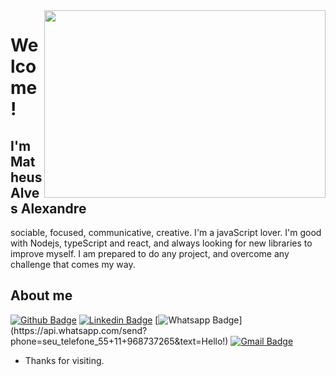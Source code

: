 
<img align="right" width="450" height="300" src=https://user-images.githubusercontent.com/57276138/174636623-30ba538e-449c-451c-a96d-87aee5282fc2.gif>


# Welcome!

## I'm Matheus Alves Alexandre

sociable, focused, communicative, creative. I'm a javaScript lover. 
I'm good with Nodejs, typeScript and react, and always looking for new libraries to improve myself. 
I am prepared to do any project, and overcome any challenge that comes my way.





## About me 

[![Github Badge](https://img.shields.io/badge/-Github-000?style=flat-square&logo=Github&logoColor=white&link=https://github.com/Matheus-Alves-Alexandre)](https://github.com/Matheus-Alves-Alexandre)
[![Linkedin Badge](https://img.shields.io/badge/-LinkedIn-blue?style=flat-square&logo=Linkedin&logoColor=white&link=https://www.linkedin.com/in/matheus-alexandre-71b0b9160/)](https://www.linkedin.com/in/matheus-alexandre-71b0b9160/)
[![Whatsapp Badge](https://img.shields.io/badge/-Whatsapp-4CA143?style=flat-square&labelColor=4CA143&logo=whatsapp&logoColor=white&link=https://api.whatsapp.com/send?phone=seu_telefone_55+11+968737265&text=Hello!)](https://api.whatsapp.com/send?phone=seu_telefone_55+11+968737265&text=Hello!)
[![Gmail Badge](https://img.shields.io/badge/-Gmail-c14438?style=flat-square&logo=Gmail&logoColor=white&link=mailto:m.alexandre016@gmail.com)](mailto:m.alexandre016@gmail.com)

- Thanks for visiting. 

